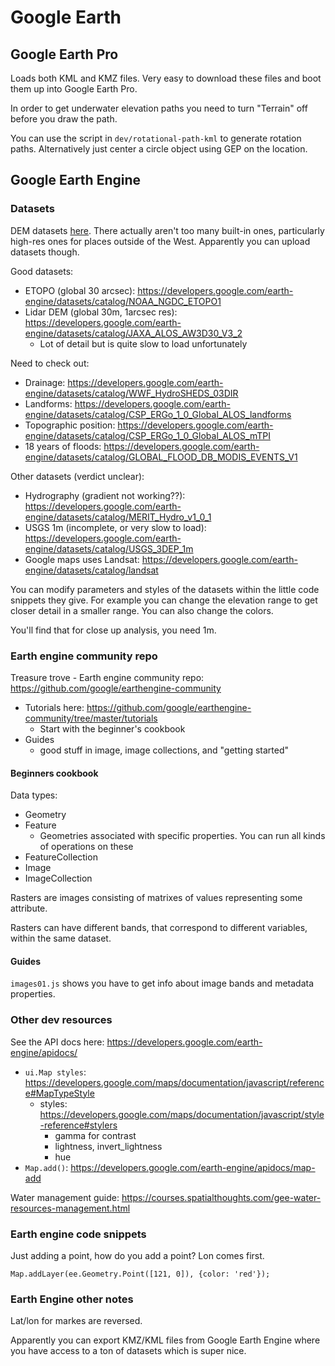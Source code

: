 # Google Earth

## Google Earth Pro

Loads both KML and KMZ files. Very easy to download these files and boot them up into Google Earth Pro.

In order to get underwater elevation paths you need to turn "Terrain" off before you draw the path.

You can use the script in `dev/rotational-path-kml` to generate rotation paths. Alternatively just center a circle object using GEP on the location.

## Google Earth Engine

### Datasets

DEM datasets [here](https://developers.google.com/earth-engine/datasets/tags/dem). There actually aren't too many built-in ones, particularly high-res ones for places outside of the West. Apparently you can upload datasets though.

Good datasets:
- ETOPO (global 30 arcsec): https://developers.google.com/earth-engine/datasets/catalog/NOAA_NGDC_ETOPO1
- Lidar DEM (global 30m, 1arcsec res): https://developers.google.com/earth-engine/datasets/catalog/JAXA_ALOS_AW3D30_V3_2
	- Lot of detail but is quite slow to load unfortunately

Need to check out:
- Drainage: https://developers.google.com/earth-engine/datasets/catalog/WWF_HydroSHEDS_03DIR
- Landforms: https://developers.google.com/earth-engine/datasets/catalog/CSP_ERGo_1_0_Global_ALOS_landforms
- Topographic position: https://developers.google.com/earth-engine/datasets/catalog/CSP_ERGo_1_0_Global_ALOS_mTPI
- 18 years of floods: https://developers.google.com/earth-engine/datasets/catalog/GLOBAL_FLOOD_DB_MODIS_EVENTS_V1

Other datasets (verdict unclear):
- Hydrography (gradient not working??): https://developers.google.com/earth-engine/datasets/catalog/MERIT_Hydro_v1_0_1
- USGS 1m (incomplete, or very slow to load): https://developers.google.com/earth-engine/datasets/catalog/USGS_3DEP_1m
- Google maps uses Landsat: https://developers.google.com/earth-engine/datasets/catalog/landsat

You can modify parameters and styles of the datasets within the little code snippets they give. For example you can change the elevation range to get closer detail in a smaller range. You can also change the colors.

You'll find that for close up analysis, you need 1m.

### Earth engine community repo

Treasure trove - Earth engine community repo: https://github.com/google/earthengine-community
- Tutorials here: https://github.com/google/earthengine-community/tree/master/tutorials
	- Start with the beginner's cookbook
- Guides
	- good stuff in image, image collections, and "getting started"

#### Beginners cookbook

Data types:
- Geometry
- Feature
	- Geometries associated with specific properties. You can run all kinds of operations on these
- FeatureCollection
- Image
- ImageCollection

Rasters are images consisting of matrixes of values representing some attribute.

Rasters can have different bands, that correspond to different variables, within the same dataset.

#### Guides

`images01.js` shows you have to get info about image bands and metadata properties.

### Other dev resources

See the API docs here: https://developers.google.com/earth-engine/apidocs/
- `ui.Map styles`: https://developers.google.com/maps/documentation/javascript/reference#MapTypeStyle
	- styles: https://developers.google.com/maps/documentation/javascript/style-reference#stylers
		- gamma for contrast
		- lightness, invert_lightness
		- hue
- `Map.add()`: https://developers.google.com/earth-engine/apidocs/map-add

Water management guide: https://courses.spatialthoughts.com/gee-water-resources-management.html

### Earth engine code snippets

Just adding a point, how do you add a point? Lon comes first.

```
Map.addLayer(ee.Geometry.Point([121, 0]), {color: 'red'});
```

### Earth Engine other notes

Lat/lon for markes are reversed.

Apparently you can export KMZ/KML files from Google Earth Engine where you have access to a ton of datasets which is super nice.
